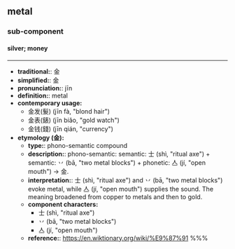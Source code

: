 ## metal
### sub-component
#### silver; money
---
- **traditional:**: 金
- **simplified:**: 金
- **pronunciation:**: jīn
- **definition:**: metal
- **contemporary usage:**
  - 金发(髮) (jīn fà, "blond hair")
  - 金表(錶) (jīn biǎo, "gold watch")
  - 金钱(錢) (jīn qián, "currency")
- **etymology (金):**
  - **type:**: phono-semantic compound
  - **description:**: phono-semantic: semantic: 士 (shì, "ritual axe") + semantic: 丷 (bā, "two metal blocks") + phonetic: 亼 (jí, "open mouth") → 金.
  - **interpretation:**: 士 (shì, "ritual axe") and 丷 (bā, "two metal blocks") evoke metal, while 亼 (jí, "open mouth") supplies the sound. The meaning broadened from copper to metals and then to gold.
  - **component characters:**
    - 士 (shì, "ritual axe")
    - 丷 (bā, "two metal blocks")
    - 亼 (jí, "open mouth")
  - **reference:**: https://en.wiktionary.org/wiki/%E9%87%91
%%%